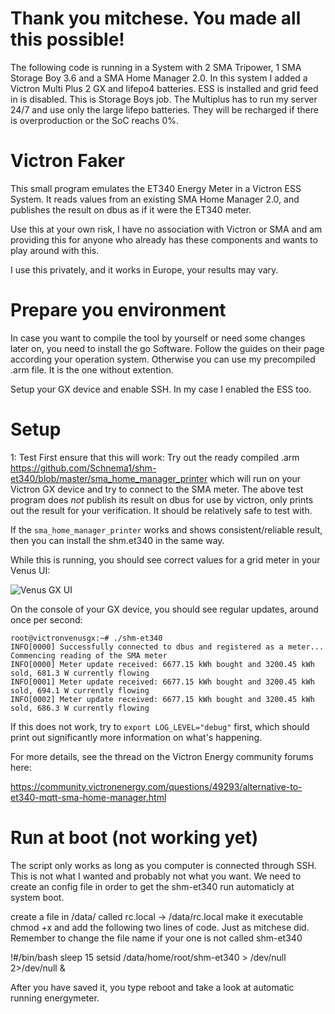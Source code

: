 # Thank you mitchese. You made all this possible! 
The following code is running in a System with 2 SMA Tripower, 1 SMA Storage Boy 3.6 and a SMA Home Manager 2.0. In this system I added a Victron Multi Plus 2 GX and lifepo4 batteries. ESS is installed and grid feed in is disabled. This is Storage Boys job. The Multiplus has to run my server 24/7 and use only the large lifepo batteries. They will be recharged if there is overproduction or the SoC reachs 0%.


# Victron Faker
This small program emulates the ET340 Energy Meter in a Victron ESS System. It reads
values from an existing SMA Home Manager 2.0, and publishes the result on dbus as
if it were the ET340 meter.

Use this at your own risk, I have no association with Victron or SMA and am providing
this for anyone who already has these components and wants to play around with this.

I use this privately, and it works in Europe, your results may vary.

# Prepare you environment
In case you want to compile the tool by yourself or need some changes later on, you need to install the go Software. Follow the guides on their page according your operation system. 
Otherwise you can use my precompiled .arm file. It is the one without extention. 

Setup your GX device and enable SSH. In my case I enabled the ESS too.

# Setup
1: Test
First ensure that this will work: Try out the ready compiled .arm https://github.com/Schnema1/shm-et340/blob/master/sma_home_manager_printer 
which will run on your Victron GX device and try to connect to the SMA meter. The above test
program does _not_ publish its result on dbus for use by victron, only prints out the result
for your verification. It should be relatively safe to test with.

If the `sma_home_manager_printer` works and shows consistent/reliable result, then you can
install the shm.et340 in the same way.

While this is running, you should see correct values for a grid meter in your Venus UI:

![Venus GX UI](img/meter_sample.gif)

On the console of your GX device, you should see regular updates, around once per second:
```
root@victronvenusgx:~# ./shm-et340
INFO[0000] Successfully connected to dbus and registered as a meter... Commencing reading of the SMA meter
INFO[0000] Meter update received: 6677.15 kWh bought and 3200.45 kWh sold, 681.3 W currently flowing
INFO[0001] Meter update received: 6677.15 kWh bought and 3200.45 kWh sold, 694.1 W currently flowing
INFO[0002] Meter update received: 6677.15 kWh bought and 3200.45 kWh sold, 686.3 W currently flowing
```

If this does not work, try to `export LOG_LEVEL="debug"` first, which should print out significantly more
information on what's happening.

For more details, see the thread on the Victron Energy community forums here:

https://community.victronenergy.com/questions/49293/alternative-to-et340-mqtt-sma-home-manager.html

# Run at boot (not working yet)
The script only works as long as you computer is connected through SSH. This is not what I wanted and probably not what you want. We need to create an config file in order to get the shm-et340 run automaticly at system boot. 

create a file in /data/   called rc.local   -> /data/rc.local
make it executable chmod +x and add the following two lines of code. Just as mitchese did. Remember to change the file name if your one is not called shm-et340

!#/bin/bash
sleep 15
setsid /data/home/root/shm-et340 > /dev/null 2>/dev/null &

After you have saved it, you type reboot and take a look at automatic running energymeter.
